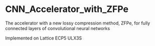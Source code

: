 # CNN_Accelerator_with_ZFPe
The accelerator with a new lossy compression method, ZFPe, for fully connected layers of convolutional neural networks

Implemented on Lattice ECP5 ULX3S

